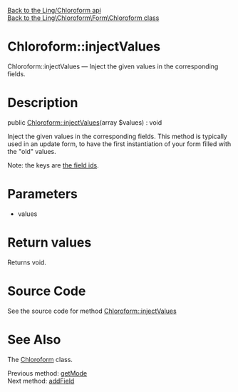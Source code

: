 [Back to the Ling/Chloroform api](https://github.com/lingtalfi/Chloroform/blob/master/doc/api/Ling/Chloroform.md)<br>
[Back to the Ling\Chloroform\Form\Chloroform class](https://github.com/lingtalfi/Chloroform/blob/master/doc/api/Ling/Chloroform/Form/Chloroform.md)


Chloroform::injectValues
================



Chloroform::injectValues — Inject the given values in the corresponding fields.




Description
================


public [Chloroform::injectValues](https://github.com/lingtalfi/Chloroform/blob/master/doc/api/Ling/Chloroform/Form/Chloroform/injectValues.md)(array $values) : void




Inject the given values in the corresponding fields.
This method is typically used in an update form, to have the first instantiation of your form filled
with the "old" values.

Note: the keys are [the field ids](https://github.com/lingtalfi/Chloroform/blob/master/doc/pages/chloroform-discussion.md#the-field-id).




Parameters
================


- values

    


Return values
================

Returns void.








Source Code
===========
See the source code for method [Chloroform::injectValues](https://github.com/lingtalfi/Chloroform/blob/master/Form/Chloroform.php#L314-L323)


See Also
================

The [Chloroform](https://github.com/lingtalfi/Chloroform/blob/master/doc/api/Ling/Chloroform/Form/Chloroform.md) class.

Previous method: [getMode](https://github.com/lingtalfi/Chloroform/blob/master/doc/api/Ling/Chloroform/Form/Chloroform/getMode.md)<br>Next method: [addField](https://github.com/lingtalfi/Chloroform/blob/master/doc/api/Ling/Chloroform/Form/Chloroform/addField.md)<br>

